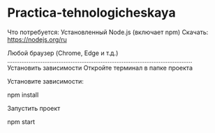 # Practica-tehnologicheskaya
Что потребуется:
Установленный Node.js (включает npm)
Скачать: https://nodejs.org/ru

Любой браузер (Chrome, Edge и т.д.)
……………………………………………………………………………………………
Установить зависимости
Откройте терминал в папке проекта

Установите зависимости:

npm install

Запустить проект

npm start
